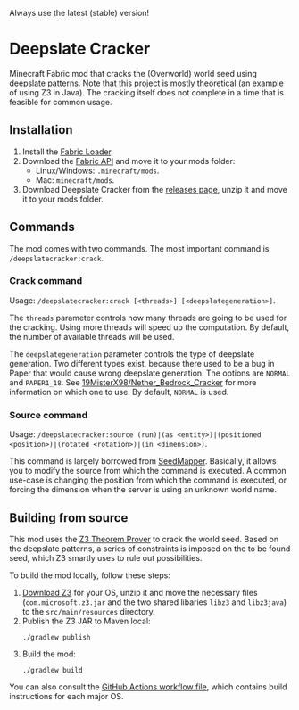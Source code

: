 Always use the latest (stable) version!

# Deepslate Cracker
Minecraft Fabric mod that cracks the (Overworld) world seed using deepslate patterns. Note that this project is mostly theoretical (an example of using Z3 in Java). The cracking itself does not complete in a time that is feasible for common usage.

## Installation
1. Install the [Fabric Loader](https://fabricmc.net/use/).
2. Download the [Fabric API](https://minecraft.curseforge.com/projects/fabric/) and move it to your mods folder:
    - Linux/Windows: `.minecraft/mods`.
    - Mac: `minecraft/mods`.
3. Download Deepslate Cracker from the [releases page](https://github.com/xpple/DeepslateCracker/releases), unzip it and move it to your mods folder.

## Commands
The mod comes with two commands. The most important command is `/deepslatecracker:crack`.

### Crack command
Usage: `/deepslatecracker:crack [<threads>] [<deepslategeneration>]`.

The `threads` parameter controls how many threads are going to be used for the cracking. Using more threads will speed up the computation. By default, the number of available threads will be used.

The `deepslategeneration` parameter controls the type of deepslate generation. Two different types exist, because there used to be a bug in Paper that would cause wrong deepslate generation. The options are `NORMAL` and `PAPER1_18`. See [19MisterX98/Nether_Bedrock_Cracker](https://github.com/19MisterX98/Nether_Bedrock_Cracker?tab=readme-ov-file#papermc-servers) for more information on which one to use. By default, `NORMAL` is used.

### Source command
Usage: `/deepslatecracker:source (run)|(as <entity>)|(positioned <position>)|(rotated <rotation>)|(in <dimension>)`.

This command is largely borrowed from [SeedMapper](https://github.com/xpple/SeedMapper). Basically, it allows you to modify the source from which the command is executed. A common use-case is changing the position from which the command is executed, or forcing the dimension when the server is using an unknown world name.

## Building from source
This mod uses the [Z3 Theorem Prover](https://github.com/Z3Prover/z3) to crack the world seed. Based on the deepslate patterns, a series of constraints is imposed on the to be found seed, which Z3 smartly uses to rule out possibilities.

To build the mod locally, follow these steps:

1. [Download Z3](https://github.com/Z3Prover/z3/releases) for your OS, unzip it and move the necessary files (`com.microsoft.z3.jar` and the two shared libaries `libz3` and `libz3java`) to the `src/main/resources` directory.
2. Publish the Z3 JAR to Maven local:
   ```shell
   ./gradlew publish
   ```
3. Build the mod:
   ```shell
   ./gradlew build
   ```

You can also consult the [GitHub Actions workflow file](https://github.com/xpple/DeepslateCracker/blob/master/.github/workflows/build.yml), which contains build instructions for each major OS.
